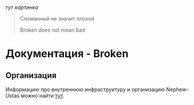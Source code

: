 *тут картинка*
> Сломанный не значит плохой
> 
> Broken does not mean bad

# Документация - Broken
## Организация
Информацию про внутреннюю инфраструктуру и организацию Nephew-Ustas можно найти [тут](https://github.com/Nephew-Ustas/Nephew-Ustas#readme).